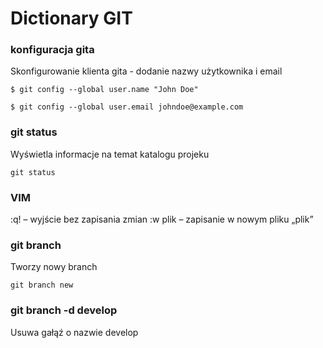 # Dictionary GIT

### konfiguracja gita
Skonfigurowanie klienta gita - dodanie nazwy użytkownika i email

`$ git config --global user.name "John Doe"`

 `$ git config --global user.email johndoe@example.com`

### git status
Wyświetla informacje na temat katalogu projeku

`git status`

### VIM
:q! – wyjście bez zapisania zmian
:w plik – zapisanie w nowym pliku „plik” 

### git branch
Tworzy nowy branch

`git branch new`

### git branch -d develop
Usuwa gałąź o nazwie develop 
